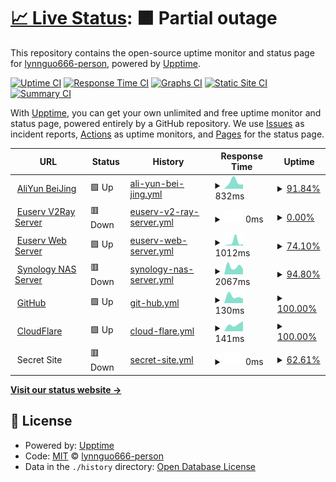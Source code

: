 # [📈 Live Status](https://s.lynnguo666.site): <!--live status--> **🟧 Partial outage**

This repository contains the open-source uptime monitor and status page for [lynnguo666-person](https://s.lynnguo666.site), powered by [Upptime](https://github.com/upptime/upptime).

[![Uptime CI](https://github.com/lynnguo666-person/serverceshi/workflows/Uptime%20CI/badge.svg)](https://github.com/upptime/upptime/actions?query=workflow%3A%22Uptime+CI%22)
[![Response Time CI](https://github.com/lynnguo666-person/serverceshi/workflows/Response%20Time%20CI/badge.svg)](https://github.com/upptime/upptime/actions?query=workflow%3A%22Response+Time+CI%22)
[![Graphs CI](https://github.com/lynnguo666-person/serverceshi/workflows/Graphs%20CI/badge.svg)](https://github.com/upptime/upptime/actions?query=workflow%3A%22Graphs+CI%22)
[![Static Site CI](https://github.com/lynnguo666-person/serverceshi/workflows/Static%20Site%20CI/badge.svg)](https://github.com/upptime/upptime/actions?query=workflow%3A%22Static+Site+CI%22)
[![Summary CI](https://github.com/lynnguo666-person/serverceshi/workflows/Summary%20CI/badge.svg)](https://github.com/upptime/upptime/actions?query=workflow%3A%22Summary+CI%22)

With [Upptime](https://upptime.js.org), you can get your own unlimited and free uptime monitor and status page, powered entirely by a GitHub repository. We use [Issues](https://github.com/lynnguo666-person/serverceshi/issues) as incident reports, [Actions](https://github.com/lynnguo666-person/serverceshi/actions) as uptime monitors, and [Pages](https://s.lynnguo666.site) for the status page.

<!--start: status pages-->
<!-- This summary is generated by Upptime (https://github.com/upptime/upptime) -->
<!-- Do not edit this manually, your changes will be overwritten -->
<!-- prettier-ignore -->
| URL | Status | History | Response Time | Uptime |
| --- | ------ | ------- | ------------- | ------ |
| <img alt="" src="https://favicons.githubusercontent.com/182.92.195.102" height="13"> [AliYun BeiJing](http://182.92.195.102) | 🟩 Up | [ali-yun-bei-jing.yml](https://github.com/lynnguo666-personal/serverceshi/commits/master/history/ali-yun-bei-jing.yml) | <details><summary><img alt="Response time graph" src="./graphs/ali-yun-bei-jing/response-time-week.png" height="20"> 832ms</summary><br><a href="https://s.lynnguo666.site/history/ali-yun-bei-jing"><img alt="Response time 832" src="https://img.shields.io/endpoint?url=https%3A%2F%2Fraw.githubusercontent.com%2Flynnguo666-personal%2Fserverceshi%2Fmaster%2Fapi%2Fali-yun-bei-jing%2Fresponse-time.json"></a><br><a href="https://s.lynnguo666.site/history/ali-yun-bei-jing"><img alt="24-hour response time 538" src="https://img.shields.io/endpoint?url=https%3A%2F%2Fraw.githubusercontent.com%2Flynnguo666-personal%2Fserverceshi%2Fmaster%2Fapi%2Fali-yun-bei-jing%2Fresponse-time-day.json"></a><br><a href="https://s.lynnguo666.site/history/ali-yun-bei-jing"><img alt="7-day response time 832" src="https://img.shields.io/endpoint?url=https%3A%2F%2Fraw.githubusercontent.com%2Flynnguo666-personal%2Fserverceshi%2Fmaster%2Fapi%2Fali-yun-bei-jing%2Fresponse-time-week.json"></a><br><a href="https://s.lynnguo666.site/history/ali-yun-bei-jing"><img alt="30-day response time 832" src="https://img.shields.io/endpoint?url=https%3A%2F%2Fraw.githubusercontent.com%2Flynnguo666-personal%2Fserverceshi%2Fmaster%2Fapi%2Fali-yun-bei-jing%2Fresponse-time-month.json"></a><br><a href="https://s.lynnguo666.site/history/ali-yun-bei-jing"><img alt="1-year response time 832" src="https://img.shields.io/endpoint?url=https%3A%2F%2Fraw.githubusercontent.com%2Flynnguo666-personal%2Fserverceshi%2Fmaster%2Fapi%2Fali-yun-bei-jing%2Fresponse-time-year.json"></a></details> | <details><summary><a href="https://s.lynnguo666.site/history/ali-yun-bei-jing">91.84%</a></summary><a href="https://s.lynnguo666.site/history/ali-yun-bei-jing"><img alt="All-time uptime 91.84%" src="https://img.shields.io/endpoint?url=https%3A%2F%2Fraw.githubusercontent.com%2Flynnguo666-personal%2Fserverceshi%2Fmaster%2Fapi%2Fali-yun-bei-jing%2Fuptime.json"></a><br><a href="https://s.lynnguo666.site/history/ali-yun-bei-jing"><img alt="24-hour uptime 100.00%" src="https://img.shields.io/endpoint?url=https%3A%2F%2Fraw.githubusercontent.com%2Flynnguo666-personal%2Fserverceshi%2Fmaster%2Fapi%2Fali-yun-bei-jing%2Fuptime-day.json"></a><br><a href="https://s.lynnguo666.site/history/ali-yun-bei-jing"><img alt="7-day uptime 91.84%" src="https://img.shields.io/endpoint?url=https%3A%2F%2Fraw.githubusercontent.com%2Flynnguo666-personal%2Fserverceshi%2Fmaster%2Fapi%2Fali-yun-bei-jing%2Fuptime-week.json"></a><br><a href="https://s.lynnguo666.site/history/ali-yun-bei-jing"><img alt="30-day uptime 91.84%" src="https://img.shields.io/endpoint?url=https%3A%2F%2Fraw.githubusercontent.com%2Flynnguo666-personal%2Fserverceshi%2Fmaster%2Fapi%2Fali-yun-bei-jing%2Fuptime-month.json"></a><br><a href="https://s.lynnguo666.site/history/ali-yun-bei-jing"><img alt="1-year uptime 91.84%" src="https://img.shields.io/endpoint?url=https%3A%2F%2Fraw.githubusercontent.com%2Flynnguo666-personal%2Fserverceshi%2Fmaster%2Fapi%2Fali-yun-bei-jing%2Fuptime-year.json"></a></details>
| <img alt="" src="https://favicons.githubusercontent.com/eu01.apilg6.ml" height="13"> [Euserv V2Ray Server](https://eu01.apilg6.ml) | 🟥 Down | [euserv-v2-ray-server.yml](https://github.com/lynnguo666-personal/serverceshi/commits/master/history/euserv-v2-ray-server.yml) | <details><summary><img alt="Response time graph" src="./graphs/euserv-v2-ray-server/response-time-week.png" height="20"> 0ms</summary><br><a href="https://s.lynnguo666.site/history/euserv-v2-ray-server"><img alt="Response time 0" src="https://img.shields.io/endpoint?url=https%3A%2F%2Fraw.githubusercontent.com%2Flynnguo666-personal%2Fserverceshi%2Fmaster%2Fapi%2Feuserv-v2-ray-server%2Fresponse-time.json"></a><br><a href="https://s.lynnguo666.site/history/euserv-v2-ray-server"><img alt="24-hour response time 0" src="https://img.shields.io/endpoint?url=https%3A%2F%2Fraw.githubusercontent.com%2Flynnguo666-personal%2Fserverceshi%2Fmaster%2Fapi%2Feuserv-v2-ray-server%2Fresponse-time-day.json"></a><br><a href="https://s.lynnguo666.site/history/euserv-v2-ray-server"><img alt="7-day response time 0" src="https://img.shields.io/endpoint?url=https%3A%2F%2Fraw.githubusercontent.com%2Flynnguo666-personal%2Fserverceshi%2Fmaster%2Fapi%2Feuserv-v2-ray-server%2Fresponse-time-week.json"></a><br><a href="https://s.lynnguo666.site/history/euserv-v2-ray-server"><img alt="30-day response time 0" src="https://img.shields.io/endpoint?url=https%3A%2F%2Fraw.githubusercontent.com%2Flynnguo666-personal%2Fserverceshi%2Fmaster%2Fapi%2Feuserv-v2-ray-server%2Fresponse-time-month.json"></a><br><a href="https://s.lynnguo666.site/history/euserv-v2-ray-server"><img alt="1-year response time 0" src="https://img.shields.io/endpoint?url=https%3A%2F%2Fraw.githubusercontent.com%2Flynnguo666-personal%2Fserverceshi%2Fmaster%2Fapi%2Feuserv-v2-ray-server%2Fresponse-time-year.json"></a></details> | <details><summary><a href="https://s.lynnguo666.site/history/euserv-v2-ray-server">0.00%</a></summary><a href="https://s.lynnguo666.site/history/euserv-v2-ray-server"><img alt="All-time uptime 0.00%" src="https://img.shields.io/endpoint?url=https%3A%2F%2Fraw.githubusercontent.com%2Flynnguo666-personal%2Fserverceshi%2Fmaster%2Fapi%2Feuserv-v2-ray-server%2Fuptime.json"></a><br><a href="https://s.lynnguo666.site/history/euserv-v2-ray-server"><img alt="24-hour uptime 0.00%" src="https://img.shields.io/endpoint?url=https%3A%2F%2Fraw.githubusercontent.com%2Flynnguo666-personal%2Fserverceshi%2Fmaster%2Fapi%2Feuserv-v2-ray-server%2Fuptime-day.json"></a><br><a href="https://s.lynnguo666.site/history/euserv-v2-ray-server"><img alt="7-day uptime 0.00%" src="https://img.shields.io/endpoint?url=https%3A%2F%2Fraw.githubusercontent.com%2Flynnguo666-personal%2Fserverceshi%2Fmaster%2Fapi%2Feuserv-v2-ray-server%2Fuptime-week.json"></a><br><a href="https://s.lynnguo666.site/history/euserv-v2-ray-server"><img alt="30-day uptime 0.00%" src="https://img.shields.io/endpoint?url=https%3A%2F%2Fraw.githubusercontent.com%2Flynnguo666-personal%2Fserverceshi%2Fmaster%2Fapi%2Feuserv-v2-ray-server%2Fuptime-month.json"></a><br><a href="https://s.lynnguo666.site/history/euserv-v2-ray-server"><img alt="1-year uptime 0.00%" src="https://img.shields.io/endpoint?url=https%3A%2F%2Fraw.githubusercontent.com%2Flynnguo666-personal%2Fserverceshi%2Fmaster%2Fapi%2Feuserv-v2-ray-server%2Fuptime-year.json"></a></details>
| <img alt="" src="https://favicons.githubusercontent.com/eu301920cf.apilg6.ml" height="13"> [Euserv Web Server](https://eu301920cf.apilg6.ml) | 🟩 Up | [euserv-web-server.yml](https://github.com/lynnguo666-personal/serverceshi/commits/master/history/euserv-web-server.yml) | <details><summary><img alt="Response time graph" src="./graphs/euserv-web-server/response-time-week.png" height="20"> 1012ms</summary><br><a href="https://s.lynnguo666.site/history/euserv-web-server"><img alt="Response time 1012" src="https://img.shields.io/endpoint?url=https%3A%2F%2Fraw.githubusercontent.com%2Flynnguo666-personal%2Fserverceshi%2Fmaster%2Fapi%2Feuserv-web-server%2Fresponse-time.json"></a><br><a href="https://s.lynnguo666.site/history/euserv-web-server"><img alt="24-hour response time 499" src="https://img.shields.io/endpoint?url=https%3A%2F%2Fraw.githubusercontent.com%2Flynnguo666-personal%2Fserverceshi%2Fmaster%2Fapi%2Feuserv-web-server%2Fresponse-time-day.json"></a><br><a href="https://s.lynnguo666.site/history/euserv-web-server"><img alt="7-day response time 1012" src="https://img.shields.io/endpoint?url=https%3A%2F%2Fraw.githubusercontent.com%2Flynnguo666-personal%2Fserverceshi%2Fmaster%2Fapi%2Feuserv-web-server%2Fresponse-time-week.json"></a><br><a href="https://s.lynnguo666.site/history/euserv-web-server"><img alt="30-day response time 1012" src="https://img.shields.io/endpoint?url=https%3A%2F%2Fraw.githubusercontent.com%2Flynnguo666-personal%2Fserverceshi%2Fmaster%2Fapi%2Feuserv-web-server%2Fresponse-time-month.json"></a><br><a href="https://s.lynnguo666.site/history/euserv-web-server"><img alt="1-year response time 1012" src="https://img.shields.io/endpoint?url=https%3A%2F%2Fraw.githubusercontent.com%2Flynnguo666-personal%2Fserverceshi%2Fmaster%2Fapi%2Feuserv-web-server%2Fresponse-time-year.json"></a></details> | <details><summary><a href="https://s.lynnguo666.site/history/euserv-web-server">74.10%</a></summary><a href="https://s.lynnguo666.site/history/euserv-web-server"><img alt="All-time uptime 74.10%" src="https://img.shields.io/endpoint?url=https%3A%2F%2Fraw.githubusercontent.com%2Flynnguo666-personal%2Fserverceshi%2Fmaster%2Fapi%2Feuserv-web-server%2Fuptime.json"></a><br><a href="https://s.lynnguo666.site/history/euserv-web-server"><img alt="24-hour uptime 100.00%" src="https://img.shields.io/endpoint?url=https%3A%2F%2Fraw.githubusercontent.com%2Flynnguo666-personal%2Fserverceshi%2Fmaster%2Fapi%2Feuserv-web-server%2Fuptime-day.json"></a><br><a href="https://s.lynnguo666.site/history/euserv-web-server"><img alt="7-day uptime 74.10%" src="https://img.shields.io/endpoint?url=https%3A%2F%2Fraw.githubusercontent.com%2Flynnguo666-personal%2Fserverceshi%2Fmaster%2Fapi%2Feuserv-web-server%2Fuptime-week.json"></a><br><a href="https://s.lynnguo666.site/history/euserv-web-server"><img alt="30-day uptime 74.10%" src="https://img.shields.io/endpoint?url=https%3A%2F%2Fraw.githubusercontent.com%2Flynnguo666-personal%2Fserverceshi%2Fmaster%2Fapi%2Feuserv-web-server%2Fuptime-month.json"></a><br><a href="https://s.lynnguo666.site/history/euserv-web-server"><img alt="1-year uptime 74.10%" src="https://img.shields.io/endpoint?url=https%3A%2F%2Fraw.githubusercontent.com%2Flynnguo666-personal%2Fserverceshi%2Fmaster%2Fapi%2Feuserv-web-server%2Fuptime-year.json"></a></details>
| <img alt="" src="https://favicons.githubusercontent.com/lynnguo666.site" height="13"> [Synology NAS Server](https://lynnguo666.site) | 🟥 Down | [synology-nas-server.yml](https://github.com/lynnguo666-personal/serverceshi/commits/master/history/synology-nas-server.yml) | <details><summary><img alt="Response time graph" src="./graphs/synology-nas-server/response-time-week.png" height="20"> 2067ms</summary><br><a href="https://s.lynnguo666.site/history/synology-nas-server"><img alt="Response time 2067" src="https://img.shields.io/endpoint?url=https%3A%2F%2Fraw.githubusercontent.com%2Flynnguo666-personal%2Fserverceshi%2Fmaster%2Fapi%2Fsynology-nas-server%2Fresponse-time.json"></a><br><a href="https://s.lynnguo666.site/history/synology-nas-server"><img alt="24-hour response time 1725" src="https://img.shields.io/endpoint?url=https%3A%2F%2Fraw.githubusercontent.com%2Flynnguo666-personal%2Fserverceshi%2Fmaster%2Fapi%2Fsynology-nas-server%2Fresponse-time-day.json"></a><br><a href="https://s.lynnguo666.site/history/synology-nas-server"><img alt="7-day response time 2067" src="https://img.shields.io/endpoint?url=https%3A%2F%2Fraw.githubusercontent.com%2Flynnguo666-personal%2Fserverceshi%2Fmaster%2Fapi%2Fsynology-nas-server%2Fresponse-time-week.json"></a><br><a href="https://s.lynnguo666.site/history/synology-nas-server"><img alt="30-day response time 2067" src="https://img.shields.io/endpoint?url=https%3A%2F%2Fraw.githubusercontent.com%2Flynnguo666-personal%2Fserverceshi%2Fmaster%2Fapi%2Fsynology-nas-server%2Fresponse-time-month.json"></a><br><a href="https://s.lynnguo666.site/history/synology-nas-server"><img alt="1-year response time 2067" src="https://img.shields.io/endpoint?url=https%3A%2F%2Fraw.githubusercontent.com%2Flynnguo666-personal%2Fserverceshi%2Fmaster%2Fapi%2Fsynology-nas-server%2Fresponse-time-year.json"></a></details> | <details><summary><a href="https://s.lynnguo666.site/history/synology-nas-server">94.80%</a></summary><a href="https://s.lynnguo666.site/history/synology-nas-server"><img alt="All-time uptime 94.80%" src="https://img.shields.io/endpoint?url=https%3A%2F%2Fraw.githubusercontent.com%2Flynnguo666-personal%2Fserverceshi%2Fmaster%2Fapi%2Fsynology-nas-server%2Fuptime.json"></a><br><a href="https://s.lynnguo666.site/history/synology-nas-server"><img alt="24-hour uptime 86.99%" src="https://img.shields.io/endpoint?url=https%3A%2F%2Fraw.githubusercontent.com%2Flynnguo666-personal%2Fserverceshi%2Fmaster%2Fapi%2Fsynology-nas-server%2Fuptime-day.json"></a><br><a href="https://s.lynnguo666.site/history/synology-nas-server"><img alt="7-day uptime 94.80%" src="https://img.shields.io/endpoint?url=https%3A%2F%2Fraw.githubusercontent.com%2Flynnguo666-personal%2Fserverceshi%2Fmaster%2Fapi%2Fsynology-nas-server%2Fuptime-week.json"></a><br><a href="https://s.lynnguo666.site/history/synology-nas-server"><img alt="30-day uptime 94.80%" src="https://img.shields.io/endpoint?url=https%3A%2F%2Fraw.githubusercontent.com%2Flynnguo666-personal%2Fserverceshi%2Fmaster%2Fapi%2Fsynology-nas-server%2Fuptime-month.json"></a><br><a href="https://s.lynnguo666.site/history/synology-nas-server"><img alt="1-year uptime 94.80%" src="https://img.shields.io/endpoint?url=https%3A%2F%2Fraw.githubusercontent.com%2Flynnguo666-personal%2Fserverceshi%2Fmaster%2Fapi%2Fsynology-nas-server%2Fuptime-year.json"></a></details>
| <img alt="" src="https://favicons.githubusercontent.com/github.com" height="13"> [GitHub](https://github.com) | 🟩 Up | [git-hub.yml](https://github.com/lynnguo666-personal/serverceshi/commits/master/history/git-hub.yml) | <details><summary><img alt="Response time graph" src="./graphs/git-hub/response-time-week.png" height="20"> 130ms</summary><br><a href="https://s.lynnguo666.site/history/git-hub"><img alt="Response time 130" src="https://img.shields.io/endpoint?url=https%3A%2F%2Fraw.githubusercontent.com%2Flynnguo666-personal%2Fserverceshi%2Fmaster%2Fapi%2Fgit-hub%2Fresponse-time.json"></a><br><a href="https://s.lynnguo666.site/history/git-hub"><img alt="24-hour response time 86" src="https://img.shields.io/endpoint?url=https%3A%2F%2Fraw.githubusercontent.com%2Flynnguo666-personal%2Fserverceshi%2Fmaster%2Fapi%2Fgit-hub%2Fresponse-time-day.json"></a><br><a href="https://s.lynnguo666.site/history/git-hub"><img alt="7-day response time 130" src="https://img.shields.io/endpoint?url=https%3A%2F%2Fraw.githubusercontent.com%2Flynnguo666-personal%2Fserverceshi%2Fmaster%2Fapi%2Fgit-hub%2Fresponse-time-week.json"></a><br><a href="https://s.lynnguo666.site/history/git-hub"><img alt="30-day response time 130" src="https://img.shields.io/endpoint?url=https%3A%2F%2Fraw.githubusercontent.com%2Flynnguo666-personal%2Fserverceshi%2Fmaster%2Fapi%2Fgit-hub%2Fresponse-time-month.json"></a><br><a href="https://s.lynnguo666.site/history/git-hub"><img alt="1-year response time 130" src="https://img.shields.io/endpoint?url=https%3A%2F%2Fraw.githubusercontent.com%2Flynnguo666-personal%2Fserverceshi%2Fmaster%2Fapi%2Fgit-hub%2Fresponse-time-year.json"></a></details> | <details><summary><a href="https://s.lynnguo666.site/history/git-hub">100.00%</a></summary><a href="https://s.lynnguo666.site/history/git-hub"><img alt="All-time uptime 100.00%" src="https://img.shields.io/endpoint?url=https%3A%2F%2Fraw.githubusercontent.com%2Flynnguo666-personal%2Fserverceshi%2Fmaster%2Fapi%2Fgit-hub%2Fuptime.json"></a><br><a href="https://s.lynnguo666.site/history/git-hub"><img alt="24-hour uptime 100.00%" src="https://img.shields.io/endpoint?url=https%3A%2F%2Fraw.githubusercontent.com%2Flynnguo666-personal%2Fserverceshi%2Fmaster%2Fapi%2Fgit-hub%2Fuptime-day.json"></a><br><a href="https://s.lynnguo666.site/history/git-hub"><img alt="7-day uptime 100.00%" src="https://img.shields.io/endpoint?url=https%3A%2F%2Fraw.githubusercontent.com%2Flynnguo666-personal%2Fserverceshi%2Fmaster%2Fapi%2Fgit-hub%2Fuptime-week.json"></a><br><a href="https://s.lynnguo666.site/history/git-hub"><img alt="30-day uptime 100.00%" src="https://img.shields.io/endpoint?url=https%3A%2F%2Fraw.githubusercontent.com%2Flynnguo666-personal%2Fserverceshi%2Fmaster%2Fapi%2Fgit-hub%2Fuptime-month.json"></a><br><a href="https://s.lynnguo666.site/history/git-hub"><img alt="1-year uptime 100.00%" src="https://img.shields.io/endpoint?url=https%3A%2F%2Fraw.githubusercontent.com%2Flynnguo666-personal%2Fserverceshi%2Fmaster%2Fapi%2Fgit-hub%2Fuptime-year.json"></a></details>
| <img alt="" src="https://favicons.githubusercontent.com/www.cloudflare.com" height="13"> [CloudFlare](https://www.cloudflare.com) | 🟩 Up | [cloud-flare.yml](https://github.com/lynnguo666-personal/serverceshi/commits/master/history/cloud-flare.yml) | <details><summary><img alt="Response time graph" src="./graphs/cloud-flare/response-time-week.png" height="20"> 141ms</summary><br><a href="https://s.lynnguo666.site/history/cloud-flare"><img alt="Response time 141" src="https://img.shields.io/endpoint?url=https%3A%2F%2Fraw.githubusercontent.com%2Flynnguo666-personal%2Fserverceshi%2Fmaster%2Fapi%2Fcloud-flare%2Fresponse-time.json"></a><br><a href="https://s.lynnguo666.site/history/cloud-flare"><img alt="24-hour response time 201" src="https://img.shields.io/endpoint?url=https%3A%2F%2Fraw.githubusercontent.com%2Flynnguo666-personal%2Fserverceshi%2Fmaster%2Fapi%2Fcloud-flare%2Fresponse-time-day.json"></a><br><a href="https://s.lynnguo666.site/history/cloud-flare"><img alt="7-day response time 141" src="https://img.shields.io/endpoint?url=https%3A%2F%2Fraw.githubusercontent.com%2Flynnguo666-personal%2Fserverceshi%2Fmaster%2Fapi%2Fcloud-flare%2Fresponse-time-week.json"></a><br><a href="https://s.lynnguo666.site/history/cloud-flare"><img alt="30-day response time 141" src="https://img.shields.io/endpoint?url=https%3A%2F%2Fraw.githubusercontent.com%2Flynnguo666-personal%2Fserverceshi%2Fmaster%2Fapi%2Fcloud-flare%2Fresponse-time-month.json"></a><br><a href="https://s.lynnguo666.site/history/cloud-flare"><img alt="1-year response time 141" src="https://img.shields.io/endpoint?url=https%3A%2F%2Fraw.githubusercontent.com%2Flynnguo666-personal%2Fserverceshi%2Fmaster%2Fapi%2Fcloud-flare%2Fresponse-time-year.json"></a></details> | <details><summary><a href="https://s.lynnguo666.site/history/cloud-flare">100.00%</a></summary><a href="https://s.lynnguo666.site/history/cloud-flare"><img alt="All-time uptime 100.00%" src="https://img.shields.io/endpoint?url=https%3A%2F%2Fraw.githubusercontent.com%2Flynnguo666-personal%2Fserverceshi%2Fmaster%2Fapi%2Fcloud-flare%2Fuptime.json"></a><br><a href="https://s.lynnguo666.site/history/cloud-flare"><img alt="24-hour uptime 100.00%" src="https://img.shields.io/endpoint?url=https%3A%2F%2Fraw.githubusercontent.com%2Flynnguo666-personal%2Fserverceshi%2Fmaster%2Fapi%2Fcloud-flare%2Fuptime-day.json"></a><br><a href="https://s.lynnguo666.site/history/cloud-flare"><img alt="7-day uptime 100.00%" src="https://img.shields.io/endpoint?url=https%3A%2F%2Fraw.githubusercontent.com%2Flynnguo666-personal%2Fserverceshi%2Fmaster%2Fapi%2Fcloud-flare%2Fuptime-week.json"></a><br><a href="https://s.lynnguo666.site/history/cloud-flare"><img alt="30-day uptime 100.00%" src="https://img.shields.io/endpoint?url=https%3A%2F%2Fraw.githubusercontent.com%2Flynnguo666-personal%2Fserverceshi%2Fmaster%2Fapi%2Fcloud-flare%2Fuptime-month.json"></a><br><a href="https://s.lynnguo666.site/history/cloud-flare"><img alt="1-year uptime 100.00%" src="https://img.shields.io/endpoint?url=https%3A%2F%2Fraw.githubusercontent.com%2Flynnguo666-personal%2Fserverceshi%2Fmaster%2Fapi%2Fcloud-flare%2Fuptime-year.json"></a></details>
| <img alt="" src="https://favicons.githubusercontent.com/null" height="13"> Secret Site | 🟥 Down | [secret-site.yml](https://github.com/lynnguo666-personal/serverceshi/commits/master/history/secret-site.yml) | <details><summary><img alt="Response time graph" src="./graphs/secret-site/response-time-week.png" height="20"> 0ms</summary><br><a href="https://s.lynnguo666.site/history/secret-site"><img alt="Response time 0" src="https://img.shields.io/endpoint?url=https%3A%2F%2Fraw.githubusercontent.com%2Flynnguo666-personal%2Fserverceshi%2Fmaster%2Fapi%2Fsecret-site%2Fresponse-time.json"></a><br><a href="https://s.lynnguo666.site/history/secret-site"><img alt="24-hour response time 0" src="https://img.shields.io/endpoint?url=https%3A%2F%2Fraw.githubusercontent.com%2Flynnguo666-personal%2Fserverceshi%2Fmaster%2Fapi%2Fsecret-site%2Fresponse-time-day.json"></a><br><a href="https://s.lynnguo666.site/history/secret-site"><img alt="7-day response time 0" src="https://img.shields.io/endpoint?url=https%3A%2F%2Fraw.githubusercontent.com%2Flynnguo666-personal%2Fserverceshi%2Fmaster%2Fapi%2Fsecret-site%2Fresponse-time-week.json"></a><br><a href="https://s.lynnguo666.site/history/secret-site"><img alt="30-day response time 0" src="https://img.shields.io/endpoint?url=https%3A%2F%2Fraw.githubusercontent.com%2Flynnguo666-personal%2Fserverceshi%2Fmaster%2Fapi%2Fsecret-site%2Fresponse-time-month.json"></a><br><a href="https://s.lynnguo666.site/history/secret-site"><img alt="1-year response time 0" src="https://img.shields.io/endpoint?url=https%3A%2F%2Fraw.githubusercontent.com%2Flynnguo666-personal%2Fserverceshi%2Fmaster%2Fapi%2Fsecret-site%2Fresponse-time-year.json"></a></details> | <details><summary><a href="https://s.lynnguo666.site/history/secret-site">62.61%</a></summary><a href="https://s.lynnguo666.site/history/secret-site"><img alt="All-time uptime 98.43%" src="https://img.shields.io/endpoint?url=https%3A%2F%2Fraw.githubusercontent.com%2Flynnguo666-personal%2Fserverceshi%2Fmaster%2Fapi%2Fsecret-site%2Fuptime.json"></a><br><a href="https://s.lynnguo666.site/history/secret-site"><img alt="24-hour uptime 0.00%" src="https://img.shields.io/endpoint?url=https%3A%2F%2Fraw.githubusercontent.com%2Flynnguo666-personal%2Fserverceshi%2Fmaster%2Fapi%2Fsecret-site%2Fuptime-day.json"></a><br><a href="https://s.lynnguo666.site/history/secret-site"><img alt="7-day uptime 62.61%" src="https://img.shields.io/endpoint?url=https%3A%2F%2Fraw.githubusercontent.com%2Flynnguo666-personal%2Fserverceshi%2Fmaster%2Fapi%2Fsecret-site%2Fuptime-week.json"></a><br><a href="https://s.lynnguo666.site/history/secret-site"><img alt="30-day uptime 91.40%" src="https://img.shields.io/endpoint?url=https%3A%2F%2Fraw.githubusercontent.com%2Flynnguo666-personal%2Fserverceshi%2Fmaster%2Fapi%2Fsecret-site%2Fuptime-month.json"></a><br><a href="https://s.lynnguo666.site/history/secret-site"><img alt="1-year uptime 98.43%" src="https://img.shields.io/endpoint?url=https%3A%2F%2Fraw.githubusercontent.com%2Flynnguo666-personal%2Fserverceshi%2Fmaster%2Fapi%2Fsecret-site%2Fuptime-year.json"></a></details>

<!--end: status pages-->

[**Visit our status website →**](https://s.lynnguo666.site)

## 📄 License

- Powered by: [Upptime](https://github.com/upptime/upptime)
- Code: [MIT](./LICENSE) © [lynnguo666-person](https://s.lynnguo666.site)
- Data in the `./history` directory: [Open Database License](https://opendatacommons.org/licenses/odbl/1-0/)

